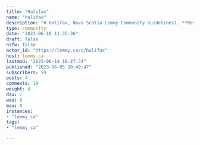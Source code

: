 ```yaml
---
title: "Halifax" 
name: "halifax"
description: "# Halifax, Nova Scotia Lemmy Community Guidelines1. **Respect**: All members must show respect to each other. This means no bullying, harassment, or personal attacks.2. **Local Focus**: This server is focused on Halifax, Nova Scotia. Please keep discussions and content relevant to our city and region. Topics might include local news, events, recommendations, and community issues.3. **No Spam**: Please avoid posting repetitive messages, advertisements, or irrelevant content. 4. **Privacy**: Do not share someone else's personal information without their consent. This includes addresses, phone numbers, and other sensitive information. 5. **No Illegal Content**: Sharing or promoting illegal activities is not allowed. This includes pirated content, drugs, or other illegal actions.6. **Safe-for-Work Content Only**: Keep your posts safe for all members. No explicit content, graphic violence, or hate speech is allowed. 7. **Politics and Religion**: Discussions about politics and religion are allowed, but they must be conducted respectfully and considerately. No flaming, trolling, or baiting is allowed.8. **Listen to the Moderators**: If a moderator or admin tells you to stop doing something, you must comply. If you have a problem with a moderation decision, take it up in private with the mod team.9. **Reporting**: If you see someone breaking the rules, don't respond in kind. Use the reporting function or contact a mod directly. 10. **Constructive Contributions**: Aim to make your contributions constructive, helpful, or insightful. We're all here to learn, share, and connect with each other.These guidelines are meant to create a welcoming, inclusive environment where all members can enjoy discussing Halifax and its surrounding areas. Violating these guidelines may result in warnings, mutes, or bans, depending on the severity and frequency of the violation. Thank you for making this a great community![You can join our discord on here](https://discord.gg/6J2a3FE)"
type: community
date: "2023-06-19 11:35:36"
draft: false
nsfw: false
actor_id: "https://lemmy.ca/c/halifax"
host: lemmy.ca
lastmod: "2023-06-14 18:27:34"
published: "2023-06-05 20:49:47"
subscribers: 59
posts: 4
comments: 19
weight: 4
dau: 7
wau: 8
mau: 8
instances:
- "lemmy_ca"
tags: 
- "lemmy_ca"

---
```

